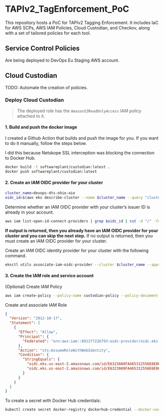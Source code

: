 # TAPIv2_TagEnforcement_PoC
This repository hosts a PoC for TAPIv2 Tagging Enforcement. It includes IaC for AWS SCPs, AWS IAM Policies, Cloud Custodian, and Checkov, along with a set of tailored policies for each tool.

## Service Control Policies

Are being deployed to DevOps Eu Staging AWS account.

## Cloud Custodian

TODO: Automate the creation of policies.

### Deploy Cloud Custodian

> The deployed role has the `AmazonS3ReadOnlyAccess` IAM policy attached to it.


#### 1. Build and push the docker image

I created a Github Action that builds and push the image for you. If you want to do it manually, follow the steps below.

I did this because Netskope SSL interception was blocking the connection to Docker Hub.

```bash
docker build -t softwareplant/custodian:latest .
docker push softwareplant/custodian:latest
```

#### 2. Create an IAM OIDC provider for your cluster

```bash
cluster_name=devops-dts-ohio-aio
oidc_id=$(aws eks describe-cluster --name $cluster_name --query "cluster.identity.oidc.issuer" --output text | cut -d '/' -f 5)
```
Determine whether an IAM OIDC provider with your cluster’s issuer ID is already in your account.

```bash
aws iam list-open-id-connect-providers | grep $oidc_id | cut -d "/" -f4
```

**If output is returned, then you already have an IAM OIDC provider for your cluster and you can skip the next step.** If no output is returned, then you must create an IAM OIDC provider for your cluster.

Create an IAM OIDC identity provider for your cluster with the following command.

```bash
eksctl utils associate-iam-oidc-provider --cluster $cluster_name --approve
```

#### 3. Create the IAM role and service account

(Optional) Create IAM Policy

```bash
aws iam create-policy --policy-name custodian-policy --policy-document file://infrastructure/aws-iam-policy.json
```

Create and associate IAM Role

```json
{
  "Version": "2012-10-17",
  "Statement": [
    {
      "Effect": "Allow",
      "Principal": {
        "Federated": "arn:aws:iam::891377226793:oidc-provider/oidc.eks.us-east-2.amazonaws.com/id/E63230A9FA465312556E6E06F317316F"
      },
      "Action": "sts:AssumeRoleWithWebIdentity",
      "Condition": {
        "StringEquals": {
          "oidc.eks.us-east-2.amazonaws.com/id/E63230A9FA465312556E6E06F317316F:aud": "sts.amazonaws.com",
          "oidc.eks.us-east-2.amazonaws.com/id/E63230A9FA465312556E6E06F317316F:sub": "system:serviceaccount:devops:custodian-sa"
        }
      }
    }
  ]
}
```

To create a secret with Docker Hub credentials:

```bash
kubectl create secret docker-registry dockerhub-credential --docker-username=<your-name> --docker-password=<your-pword> -n <your-namespace>
```